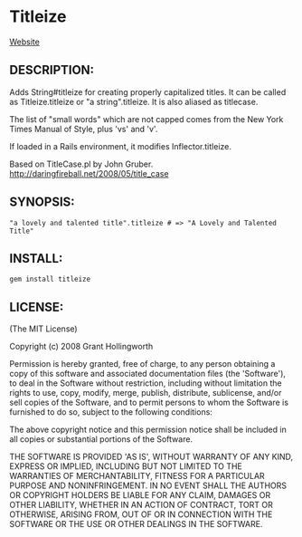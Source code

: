 Titleize
====================

[Website](http://rubygems.org/gems/titleize)

DESCRIPTION:
---------------------

Adds String#titleize for creating properly capitalized titles.
It can be called as Titleize.titleize or "a string".titleize. It is also
aliased as titlecase.

The list of "small words" which are not capped comes from the New York Times 
Manual of Style, plus 'vs' and 'v'.

If loaded in a Rails environment, it modifies Inflector.titleize.

Based on TitleCase.pl by John Gruber.
http://daringfireball.net/2008/05/title_case

SYNOPSIS:
---------------------

    "a lovely and talented title".titleize # => "A Lovely and Talented Title"

INSTALL:
---------------------

    gem install titleize

LICENSE:
---------------------

(The MIT License)

Copyright (c) 2008 Grant Hollingworth

Permission is hereby granted, free of charge, to any person obtaining
a copy of this software and associated documentation files (the
'Software'), to deal in the Software without restriction, including
without limitation the rights to use, copy, modify, merge, publish,
distribute, sublicense, and/or sell copies of the Software, and to
permit persons to whom the Software is furnished to do so, subject to
the following conditions:

The above copyright notice and this permission notice shall be
included in all copies or substantial portions of the Software.

THE SOFTWARE IS PROVIDED 'AS IS', WITHOUT WARRANTY OF ANY KIND,
EXPRESS OR IMPLIED, INCLUDING BUT NOT LIMITED TO THE WARRANTIES OF
MERCHANTABILITY, FITNESS FOR A PARTICULAR PURPOSE AND NONINFRINGEMENT.
IN NO EVENT SHALL THE AUTHORS OR COPYRIGHT HOLDERS BE LIABLE FOR ANY
CLAIM, DAMAGES OR OTHER LIABILITY, WHETHER IN AN ACTION OF CONTRACT,
TORT OR OTHERWISE, ARISING FROM, OUT OF OR IN CONNECTION WITH THE
SOFTWARE OR THE USE OR OTHER DEALINGS IN THE SOFTWARE.
